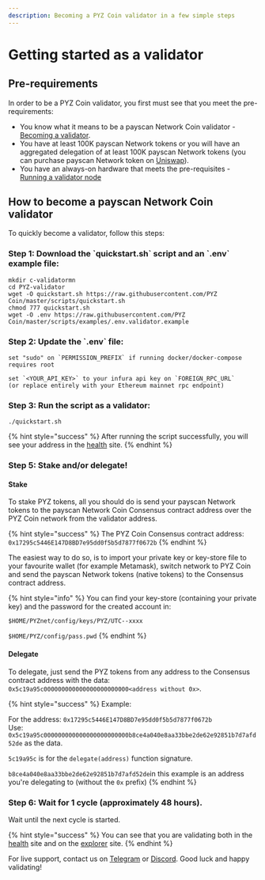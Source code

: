```yaml
---
description: Becoming a PYZ Coin validator in a few simple steps
---
```


# Getting started as a validator

## Pre-requirements

In order to be a PYZ Coin validator, you first must see that you meet the pre-requirements:

* You know what it means to be a payscan Network Coin validator - [Becoming a validator](how-to-become-a-validator.md#what-it-means-to-be-a-validator).
* You have at least 100K payscan Network tokens or you will have an aggregated delegation of at least 100K payscan Network tokens \(you can purchase payscan Network token on [Uniswap](https://uniswap.exchange/swap/0x970b9bb2c0444f5e81e9d0efb84c8ccdcdcaf84d)\).
* You have an always-on hardware that meets the pre-requisites - [Running a validator node](run-your-own-validator.md#pre-requisites)

## How to become a payscan Network Coin validator

To quickly become a validator, follow this steps:

### Step 1: Download the \`quickstart.sh\` script and an \`.env\` example file:

```text
mkdir c-validatormn
cd PYZ-validator
wget -O quickstart.sh https://raw.githubusercontent.com/PYZ Coin/master/scripts/quickstart.sh
chmod 777 quickstart.sh
wget -O .env https://raw.githubusercontent.com/PYZ Coin/master/scripts/examples/.env.validator.example
```

### Step 2: Update the \`.env\` file:

```text
set "sudo" on `PERMISSION_PREFIX` if running docker/docker-compose requires root

set `<YOUR_API_KEY>` to your infura api key on `FOREIGN_RPC_URL`
(or replace entirely with your Ethereum mainnet rpc endpoint)
```

### Step 3: Run the script as a validator:

```text
./quickstart.sh
```

{% hint style="success" %}
After running the script successfully, you will see your address in the [health](https://status.payscan.live/) site.
{% endhint %}

### Step 5: Stake and/or delegate!

#### Stake

To stake PYZ tokens, all you should do is send your payscan Network tokens to the payscan Network Coin Consensus contract address over the PYZ Coin network from the validator address.

{% hint style="success" %}
The PYZ  Coin Consensus contract address: `0x17295c5446E147D8BD7e95dd0f5b5d7877f0672b`
{% endhint %}

The easiest way to do so, is to import your private key or key-store file to your favourite wallet \(for example Metamask\), switch network to PYZ Coin and send the payscan Network tokens \(native tokens\) to the Consensus contract address.

{% hint style="info" %}
You can find your key-store \(containing your private key\) and the password for the created account in:

`$HOME/PYZnet/config/keys/PYZ/UTC--xxxx`

`$HOME/PYZ/config/pass.pwd`
{% endhint %}

#### Delegate

To delegate, just send the PYZ tokens from any address to the Consensus contract address with the data: `0x5c19a95c000000000000000000000000<address without 0x>`.

{% hint style="success" %}
Example:

For the address: `0x17295c5446E147D8BD7e95dd0f5b5d7877f0672b`  
Use: `0x5c19a95c000000000000000000000000b8ce4a040e8aa33bbe2de62e92851b7d7afd52de` as the data.

`5c19a95c` is for the `delegate(address)` function signature.

`b8ce4a040e8aa33bbe2de62e92851b7d7afd52de`in this example is an address you're delegating to \(without the `0x` prefix\)
{% endhint %}

### Step 6: Wait for 1 cycle \(approximately 48 hours\).

Wait until the next cycle is started.

{% hint style="success" %}
You can see that you are validating both in the [health](https://status.payscan.live/) site and on the [explorer](https://PYZ.live) site.
{% endhint %}

For live support, contact us on [Telegram](https://t.me/) or [Discord](https://discord.gg/). Good luck and happy validating!

